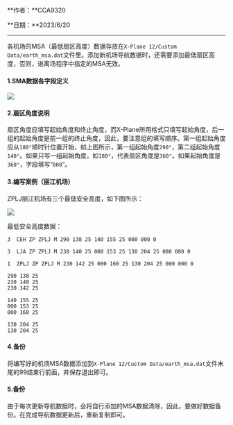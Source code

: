 **作者：**CCA9320

**日期：**2023/6/20

---

各机场的MSA（最低扇区高度）数据存放在`X-Plane 12/Custom Data/earth_msa.dat`文件里。添加新机场导航数据时，还需要添加最低扇区高度，否则，进离场程序中指定的MSA无效。

#### 1.SMA数据各字段定义

![](https://picsi.sunbangyan.cn/2023/07/01/qgx3fd.png)

#### 2.扇区角度说明

扇区角度应填写起始角度和终止角度，而X-Plane所用格式只填写起始角度，后一组的起始角度是前一组的终止角度，因此，要注意组的填写顺序。第一组起始角度应从`180°`顺时针位置开始，如上图所示，第一组起始角度`290°`，第二组起始角度`140°`。如果只写一组起始角度，如`180°`，代表扇区角度是`360°`。如果起始角度是`360°`，字段填写“`000`”。

#### 3.编写案例（丽江机场）

ZPLJ丽江机场有三个最低安全高度，如下图所示：

![](https://picdr.sunbangyan.cn/2023/07/01/qzc1vt.png)

最低安全高度数据：

```
3  CEH ZP ZPLJ M 290 138 25 140 155 25 000 000 0

3  LJA ZP ZPLJ M 230 140 25 000 153 25 130 204 25 000 000 0

1  ZPLJ ZP ZPLJ M 230 142 25 000 160 25 130 204 25 000 000 0

```

```
290 138 25
230 140 25
230 142 25
```

```
140 155 25
000 153 25
000 160 25
```

```
130 204 25
130 204 25
```

#### 4.备份

将编写好的机场MSA数据添加到`X-Plane 12/Custom Data/earth_msa.dat`文件末尾的99结束行前面，并保存退出即可。

#### 5.备份

由于每次更新导航数据时，会将自行添加的MSA数据清除，因此，要做好数据备份。在完成导航数据更新后，重新复制即可。

